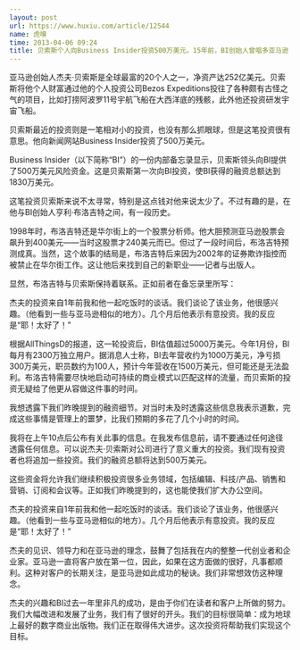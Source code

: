 ```yaml
---
layout: post
url: https://www.huxiu.com/article/12544
name: 虎嗅
time: 2013-04-06 09:24
title: 贝索斯个人向Business Insider投资500万美元。15年前，BI创始人曾唱多亚马逊
---
```

亚马逊创始人杰夫·贝索斯是全球最富的20个人之一，净资产达252亿美元。贝索斯将他个人财富通过他的个人投资公司Bezos Expeditions投往了各种颇有古怪之气的项目，比如打捞阿波罗11号宇航飞船在大西洋底的残骸，此外他还投资研发宇宙飞船。

贝索斯最近的投资则是一笔相对小的投资，也没有那么抓眼球，但是这笔投资很有意思。他向新闻网站Business Insider投资了500万美元。

Business Insider（以下简称“BI”）的一份内部备忘录显示，贝索斯领头向BI提供了500万美元风险资金。这是贝索斯第一次向BI投资，使BI获得的融资总额达到1830万美元。

这笔投资贝索斯来说不太寻常，特别是这点钱对他来说太少了。不过有趣的是，在他与BI创始人亨利·布洛吉特之间，有一段历史。

1998年时，布洛吉特还是华尔街上的一个股票分析师。他大胆预测亚马逊股票会飙升到400美元——当时这股票才240美元而已。但过了一段时间后，布洛吉特预测成真。当然，这个故事的结局是，布洛吉特后来因为2002年的证券欺诈指控而被禁止在华尔街工作。这让他后来找到自己的新职业——记者与出版人。

显然，布洛吉特与贝索斯保持着联系。正如前者在备忘录里所写：

杰夫的投资来自1年前我和他一起吃饭时的谈话。我们谈论了该业务，他很感兴趣。（他看到一些与亚马逊相似的地方）。几个月后他表示有意投资。我的反应是“耶！太好了！”

根据AllThingsD的报道，这一轮投资后，BI估值超过5000万美元。今年1月份，BI每月有2300万独立用户。据消息人士称，BI去年营收约为1000万美元，净亏损300万美元，职员数约为100人，预计今年营收在1500万美元，但可能还是无法盈利。布洛吉特需要尽快地启动可持续的商业模式以匹配这样的流量，而贝索斯的投资无疑给了他更从容做这件事的时间。

我想透露下我们昨晚提到的融资细节。对当时未及时透露这些信息我表示道歉，完成这些事情是管理上的噩梦，比我们预期的多花了几个小时的时间。

我将在上午10点后公布有关此事的信息。在我发布信息前，请不要通过任何途径透露任何信息。可以说杰夫·贝索斯对公司进行了意义重大的投资。我们现有投资者也将追加一些投资。我们的融资总额将达到500万美元。

这些资金将允许我们继续积极投资很多业务领域，包括编辑、科技/产品、销售和营销、订阅和会议等。正如我们昨晚提到的，这也能使我们扩大办公空间。

杰夫的投资来自1年前我和他一起吃饭时的谈话。我们谈论了该业务，他很感兴趣。（他看到一些与亚马逊相似的地方）。几个月后他表示有意投资。我的反应是“耶！太好了！”

杰夫的见识、领导力和在亚马逊的理念，鼓舞了包括我在内的整整一代创业者和企业家。亚马逊一直将客户放在第一位，因此，如果在这方面做的很好，凡事都顺利。这种对客户的长期关注，是亚马逊如此成功的秘诀。我们非常想效仿这种理念。

杰夫的兴趣和BI过去一年里非凡的成功，是由于你们在读者和客户上所做的努力。我们大幅改进和发展了业务，我们有了很好的开头。我们的目标很简单：成为地球上最好的数字商业出版物。我们正在取得伟大进步。这次投资将帮助我们实现这个目标。

